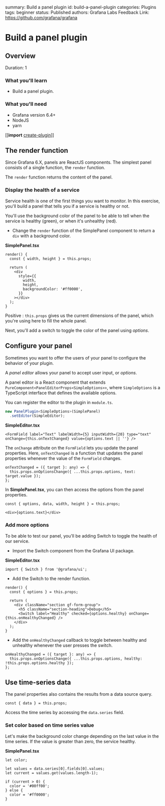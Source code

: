 summary: Build a panel plugin
id: build-a-panel-plugin
categories: Plugins
tags: beginner
status: Published
authors: Grafana Labs
Feedback Link: https://github.com/grafana/grafana

# Build a panel plugin

## Overview

Duration: 1

### What you'll learn

- Build a panel plugin.

### What you'll need

- Grafana version 6.4+
- NodeJS
- yarn

[[**import** [create-plugin](shared/create-plugin.md)]]

## The render function

Since Grafana 6.X, panels are ReactJS components. The simplest panel consists of a single function, the `render` function.

The `render` function returns the content of the panel.

### Display the health of a service

Service health is one of the first things you want to monitor. In this exercise, you'll build a panel that tells you if a service is healthy or not.

You'll use the background color of the panel to be able to tell when the service is healthy (green), or when it's unhealthy (red).

- Change the `render` function of the SimplePanel component to return a `div` with a background color.

**SimplePanel.tsx**

```tsx
render() {
  const { width, height } = this.props;

  return (
    <div
      style={{
        width,
        height,
        backgroundColor: '#ff0000',
      }}
    ></div>
  );
}
```

Positive
: `this.props` gives us the current dimensions of the panel, which you're using here to fill the whole panel.

Next, you'll add a switch to toggle the color of the panel using _options_.

## Configure your panel

Sometimes you want to offer the users of your panel to configure the behavior of your plugin.

A _panel editor_ allows your panel to accept user input, or _options_.

A panel editor is a React component that extends `PureComponent<PanelEditorProps<SimpleOptions>>`, where `SimpleOptions` is a TypeScript interface that defines the available options.

You can register the editor to the plugin in `module.ts`.

```ts
new PanelPlugin<SimpleOptions>(SimplePanel)
  .setEditor(SimpleEditor);
```

**SimpleEditor.tsx**

```tsx
<FormField label="Text" labelWidth={5} inputWidth={20} type="text" onChange={this.onTextChanged} value={options.text || ''} />
```

The `onChange` attribute on the `FormField` lets you update the panel properties. Here, `onTextChanged` is a function that updates the panel properties whenever the value of the `FormField` changes.

```tsx
onTextChanged = ({ target }: any) => {
  this.props.onOptionsChange({ ...this.props.options, text: target.value });
};
```

In **SimplePanel.tsx**, you can then access the options from the panel properties.

```tsx
const { options, data, width, height } = this.props;
```

```tsx
<div>{options.text}</div>
```

### Add more options

To be able to test our panel, you'll be adding Switch to toggle the health of our service.

- Import the Switch component from the Grafana UI package.

**SimpleEditor.tsx**

```tsx
import { Switch } from '@grafana/ui';
```

- Add the Switch to the render function.

```tsx
render() {
  const { options } = this.props;

  return (
    <div className="section gf-form-group">
      <h5 className="section-heading">Debug</h5>
      <Switch label="Healthy" checked={options.healthy} onChange={this.onHealthyChanged} />
    </div>
  );
}
```

- Add the `onHealthyChanged` callback to toggle between healthy and unhealthy whenever the user presses the switch.

```tsx
onHealthyChanged = ({ target }: any) => {
  this.props.onOptionsChange({ ...this.props.options, healthy: !this.props.options.healthy });
};
```

## Use time-series data

The panel properties also contains the results from a data source query.

```tsx
const { data } = this.props;
```

Access the time series by accessing the `data.series` field.

### Set color based on time series value

Let's make the background color change depending on the last value in the time series. If the value is greater than zero, the service healthy.

**SimplePanel.tsx**

```tsx
let color;

let values = data.series[0].fields[0].values;
let current = values.get(values.length-1);

if (current > 0) {
  color = '#00ff00';
} else {
  color = '#ff0000';
}
```
